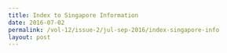 ```yaml
---
title: Index to Singapore Information
date: 2016-07-02
permalink: /vol-12/issue-2/jul-sep-2016/index-singapore-info
layout: post
---
```

